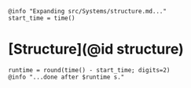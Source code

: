 ```@setup logging
@info "Expanding src/Systems/structure.md..."
start_time = time()
```

# [Structure](@id structure)

```@setup logging
runtime = round(time() - start_time; digits=2)
@info "...done after $runtime s."
```